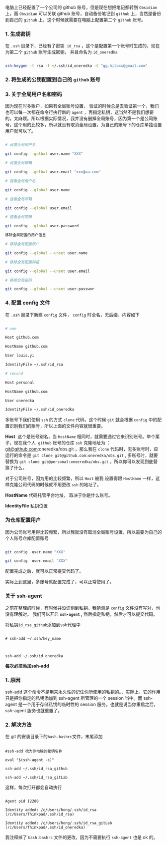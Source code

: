 
电脑上已经配置了一个公司的 github 账号，但是现在想把笔记都转到 `Obsidian` 上，而 `Obsidian` 可以关联 github 账号，自动备份笔记到 `github` 上，当然是备份到自己的 `github` 上，这个时候就需要在电脑上配置第二个 `github` 账号。

  

### 1. 生成密钥

  

在 `.ssh` 目录下，已经有了密钥  `id_rsa` ，这个是配置第一个账号时生成的，现在为第二个 `github` 账号生成密钥， 并且命名为 `id_oneredka`

  

```bash

ssh-keygen -t rsa -f ~/.ssh/id_oneredka -C "gg.hiloxx@gmail.com"

```

  

### 2. 将生成的公钥配置到自己的 `github` 账号

  

### 3. 关于**全局用户名和密码**

  

因为现在时多账户，如果有全局账号设置， 验证的时候总是去验证第一个，我们也可以每一次都在命令行执行新的 `agent` ，再指定私钥，这当然不是我们想要的，太麻烦。所以根据实际情况，我并没有删掉全局账号，因为第一个是公司账号，这个用的比较多，所以就没有取消全局设置，为自己的账号下的仓库单独设置用户就可以了。

  

```bash

# 设置全局用户名

git config --golbal user.name "XXX"

# 设置全局邮箱

git config --golbal user.email "xxx@aa.com"

# 查看全局用户名

git config --global user.name

# 查看全局邮箱

git config --global user.email

# 查看全局密码

git config --global user.password

移除全局配置的用户信息

# 移除全局配置账户

git config --global --unset user.name

# 移除全局配置邮箱

git config --global --unset user.email

# 移除全局密码

git config --global --unset user.passwor

```

  

### 4. 配置 config 文件

  

在 `.ssh` 目录下新建 `config` 文件， `config` 时全名，无后缀，内容如下

  

```bash

# one                                                                      

Host github.com

HostName github.com

User louis.yi

IdentityFile ~/.ssh/id_rsa

# second                                                                          

Host personal

HostName github.com

User oneredka

IdentityFile ~/.ssh/id_oneredka

```

  

多账号下我们使用 `ssh` 的方式 `clone` 代码，这个时候 `git` 就会根据 `config` 中的配置识别我们的账号，所以上面的文件内容就很重要。

  

**Host**  这个是账号别名，当 `HostName` 相同时，就需要通过它来识别账号。举个栗子，现在我个人  `github` 账号的仓库 `ssh` 克隆地址为 ： git@github.com:oneredka/obs.git ，那么我在 `clone` 代码时，无多账号时，应运行的命令是 `git clone git@github.com:oneredka/obs.git` , 多账号时，就要替换为 `git clone git@personal:oneeredka/obs.git`  。所以你可以发现到底替换了什么。

对于公司账号，因为用的比较频繁，所以 `Host` 被我 设置得跟 `HostName` 一样，这样克隆公司代码的时候就不用更改 `ssh` 的地址了。

  

**HostName** 代码托管平台地址， 取决于你是什么账号。

  

**IdentityFile** 私钥位置

  

### 为仓库配置用户

  

因为公司账号用得比较频繁，所以我就没有取消全局账号设置，所以需要为自己的个人账号仓库配置账号

  

```bash

git config  user.name "XXX"

git config  user.email "XXX"

```

  

配置完成之后，就可以正常提交代码了。

  

实际上到这里，多账号就配置完成了，可以正常使用了。

  

### 关于 **ssh-agent**

  

之前在整理的时候，有时候并没识别到私钥，我猜测是 `config` 文件没有写对，也没有理解对。 我们可以开启 **`ssh-agent` ,** 然后指定私钥，然后才可以提交代码。

  

将私钥`id_rsa_github`添加到ssh代理中

  

```

# ssh-add ~/.ssh/key_name

  

ssh-add ~/.ssh/id_oneredka

```

  

**每次必须添加ssh-add**

  

### 1. 原因

  

ssh-add 这个命令不是用来永久性的记住你所使用的私钥的。、实际上，它的作用只是把你指定的私钥添加到 ssh-agent 所管理的一个 session 当中。而 ssh-agent 是一个用于存储私钥的临时性的 session 服务，也就是说当你重启之后，ssh-agent 服务也就重置了。

  

### 2. 解决方法

  

在 git 的安装目录下的`bash.bashrc`文件，末尾添加

  

```

#ssh-add 改为你电脑的秘钥名称

eval "$(ssh-agent -s)"

ssh-add ~/.ssh/id_rsa_github

ssh-add ~/.ssh/id_rsa_gitLab

```

  

这样，每次打开都会自动执行

  

```

Agent pid 12280

Identity added: /c/Users/hong/.ssh/id_rsa (/c/Users/Thinkpad/.ssh/id_rsa)

Identity added: /c/Users/hong/.ssh/id_rsa_gitLab (/c/Users/Thinkpad/.ssh/id_oneredka)

```

  

我注释掉了 `bash.bashrc` 文件的更改，因为不需要执行 `ssh-agent` 也是 ok 的。